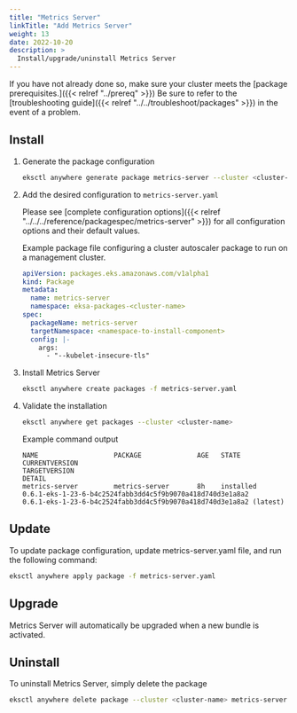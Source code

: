 ```yaml
---
title: "Metrics Server"
linkTitle: "Add Metrics Server"
weight: 13
date: 2022-10-20
description: >
  Install/upgrade/uninstall Metrics Server
---
```


If you have not already done so, make sure your cluster meets the [package prerequisites.]({{< relref "../prereq" >}})
Be sure to refer to the [troubleshooting guide]({{< relref "../../troubleshoot/packages" >}}) in the event of a problem.

## Install

<!-- this content needs to be indented so the numbers are automatically incremented -->
1. Generate the package configuration
   ```bash
   eksctl anywhere generate package metrics-server --cluster <cluster-name> > metrics-server.yaml
   ```

1. Add the desired configuration to `metrics-server.yaml`

   Please see [complete configuration options]({{< relref "../../../reference/packagespec/metrics-server" >}}) for all configuration options and their default values.

    Example package file configuring a cluster autoscaler package to run on a management cluster.
    ```yaml
    apiVersion: packages.eks.amazonaws.com/v1alpha1
    kind: Package
    metadata:
      name: metrics-server
      namespace: eksa-packages-<cluster-name>
    spec:
      packageName: metrics-server
      targetNamespace: <namespace-to-install-component>
      config: |-
        args:
          - "--kubelet-insecure-tls"
    ```


1. Install Metrics Server

   ```bash
   eksctl anywhere create packages -f metrics-server.yaml
   ```

1. Validate the installation

   ```bash
   eksctl anywhere get packages --cluster <cluster-name>
   ```

   Example command output
   ```
   NAME                   PACKAGE              AGE   STATE        CURRENTVERSION                                                     TARGETVERSION                                                               DETAIL
   metrics-server         metrics-server       8h    installed    0.6.1-eks-1-23-6-b4c2524fabb3dd4c5f9b9070a418d740d3e1a8a2          0.6.1-eks-1-23-6-b4c2524fabb3dd4c5f9b9070a418d740d3e1a8a2 (latest)
   ```

## Update
To update package configuration, update metrics-server.yaml file, and run the following command:
```bash
eksctl anywhere apply package -f metrics-server.yaml
```

## Upgrade

Metrics Server will automatically be upgraded when a new bundle is activated.

## Uninstall

To uninstall Metrics Server, simply delete the package

```bash
eksctl anywhere delete package --cluster <cluster-name> metrics-server
```
